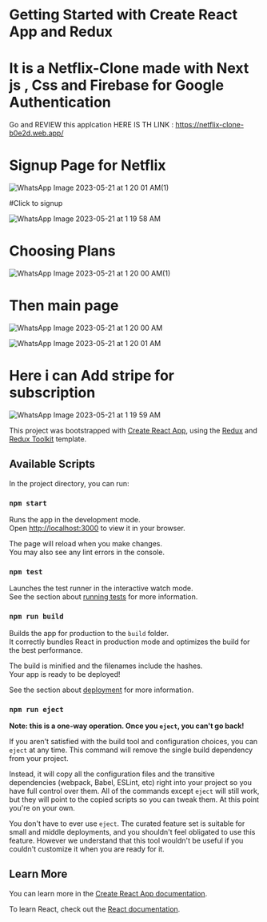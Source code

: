 # Getting Started with Create React App and Redux

# It is a Netflix-Clone made with Next js , Css and Firebase for Google Authentication



Go and REVIEW this applcation HERE IS TH LINK : https://netflix-clone-b0e2d.web.app/

# Signup Page for Netflix

![WhatsApp Image 2023-05-21 at 1 20 01 AM(1)](https://github.com/BijoyJogi123/Netflix-Clone/assets/104933333/be0b750b-a7e7-4e80-877a-211cf6f8954e)

#Click to signup 

![WhatsApp Image 2023-05-21 at 1 19 58 AM](https://github.com/BijoyJogi123/Netflix-Clone/assets/104933333/fb0a3b9f-9b43-4de9-9fc3-32d48dd156e8)

# Choosing Plans

![WhatsApp Image 2023-05-21 at 1 20 00 AM(1)](https://github.com/BijoyJogi123/Netflix-Clone/assets/104933333/3b27f71f-dd49-412b-8762-3686626caebc)

# Then main page
![WhatsApp Image 2023-05-21 at 1 20 00 AM](https://github.com/BijoyJogi123/Netflix-Clone/assets/104933333/56d8bb88-ebd2-4e7a-afb9-031935dbc212)

![WhatsApp Image 2023-05-21 at 1 20 01 AM](https://github.com/BijoyJogi123/Netflix-Clone/assets/104933333/4fbacdfa-0ca0-4a6f-bdc8-5441ca399dd0)


# Here i can Add stripe for subscription
![WhatsApp Image 2023-05-21 at 1 19 59 AM](https://github.com/BijoyJogi123/Netflix-Clone/assets/104933333/598c0393-9cb1-4dfe-9c43-641d93e6664e)


This project was bootstrapped with [Create React App](https://github.com/facebook/create-react-app), using the [Redux](https://redux.js.org/) and [Redux Toolkit](https://redux-toolkit.js.org/) template.

## Available Scripts

In the project directory, you can run:

### `npm start`

Runs the app in the development mode.\
Open [http://localhost:3000](http://localhost:3000) to view it in your browser.

The page will reload when you make changes.\
You may also see any lint errors in the console.

### `npm test`

Launches the test runner in the interactive watch mode.\
See the section about [running tests](https://facebook.github.io/create-react-app/docs/running-tests) for more information.

### `npm run build`

Builds the app for production to the `build` folder.\
It correctly bundles React in production mode and optimizes the build for the best performance.

The build is minified and the filenames include the hashes.\
Your app is ready to be deployed!

See the section about [deployment](https://facebook.github.io/create-react-app/docs/deployment) for more information.

### `npm run eject`

**Note: this is a one-way operation. Once you `eject`, you can't go back!**

If you aren't satisfied with the build tool and configuration choices, you can `eject` at any time. This command will remove the single build dependency from your project.

Instead, it will copy all the configuration files and the transitive dependencies (webpack, Babel, ESLint, etc) right into your project so you have full control over them. All of the commands except `eject` will still work, but they will point to the copied scripts so you can tweak them. At this point you're on your own.

You don't have to ever use `eject`. The curated feature set is suitable for small and middle deployments, and you shouldn't feel obligated to use this feature. However we understand that this tool wouldn't be useful if you couldn't customize it when you are ready for it.

## Learn More

You can learn more in the [Create React App documentation](https://facebook.github.io/create-react-app/docs/getting-started).

To learn React, check out the [React documentation](https://reactjs.org/).
